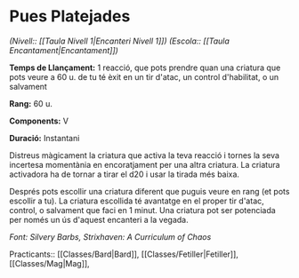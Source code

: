 # Pues Platejades

*(Nivell:: [[Taula Nivell 1|Encanteri Nivell 1]]) (Escola:: [[Taula Encantament|Encantament]])*

**Temps de Llançament:** 1 reacció, que pots prendre quan una criatura que pots veure a 60 u. de tu té èxit en un tir d'atac, un control d'habilitat, o un salvament

**Rang:** 60 u.

**Components:** V

**Duració:** Instantani

Distreus màgicament la criatura que activa la teva reacció i tornes la seva incertesa momentània en encoratjament per una altra criatura. La criatura activadora ha de tornar a tirar el d20 i usar la tirada més baixa.

Després pots escollir una criatura diferent que puguis veure en rang (et pots escollir a tu). La criatura escollida té avantatge en el proper tir d'atac, control, o salvament que faci en 1 minut. Una criatura pot ser potenciada per només un ús d'aquest encanteri a la vegada.


*Font: Silvery Barbs, Strixhaven: A Curriculum of Chaos*



Practicants:: [[Classes/Bard|Bard]], [[Classes/Fetiller|Fetiller]], [[Classes/Mag|Mag]],